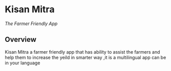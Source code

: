 # Kisan Mitra
*The Farmer Friendly App*


## Overview
Kisan Mitra a farmer friendly app that has ability to assist the farmers and help them to increase the yeild in smarter way ,it is a multilingual app can be in your language



